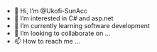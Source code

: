 - 👋 Hi, I’m @Ukofi-SunAcc
- 👀 I’m interested in C# and asp.net 
- 🌱 I’m currently learning software development 
- 💞️ I’m looking to collaborate on ...
- 📫 How to reach me ...

<!---
Ukofi-SunAcc/Ukofi-SunAcc is a ✨ special ✨ repository because its `README.md` (this file) appears on your GitHub profile.
You can click the Preview link to take a look at your changes.
--->
